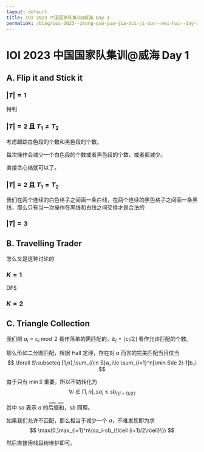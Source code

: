 ```yaml
---
layout: default
title: IOI 2023 中国国家队集训@威海 Day 1
permalink: /blog/ioi-2023--zhong-guo-guo-jia-dui-ji-xun--wei-hai--day-1/
---
```


# IOI 2023 中国国家队集训@威海 Day 1

## A. Flip it and Stick it

### $|T|=1$

特判

### $|T|=2$ 且 $T_1\ne T_2$

考虑跟踪白色段的个数和黑色段的个数。

每次操作会减少一个白色段的个数或者黑色段的个数，或者都减少。

直接贪心搞就可以了。

### $|T|=2$ 且 $T_1= T_2$

我们在两个连续的白色格子之间画一条白线，在两个连续的黑色格子之间画一条黑线，那么只有当一次操作在黑线和白线之间交换才是合法的

### $|T|=3$

## B. Travelling Trader

怎么又是这种讨论的

### $K=1$

DFS

### $K=2$

## C. Triangle Collection

我们把 $a_i=c_i\bmod 2$ 看作落单的需匹配的，$b_i=\lfloor c_i/2\rfloor$ 看作允许匹配的个数。

那么形如二分图匹配，根据 Hall 定理，存在对 $a$ 而言的完美匹配当且仅当
$$
\forall S\subseteq [1,n],\sum_{i\in S}a_i\le \sum_{i=1}^n[\min S\le 2i-1]b_i
$$

由于只有 $\min S$ 重要，所以不妨转化为
$$
\forall i\in[1,n],sa_i\le sb_{\lceil (i+1)/2\rceil}
$$

其中 $sa$ 表示 $a$ 的<ruby>后缀和<rt>suffix sum</rt></ruby>，$sb$ 同理。

如果我们允许不匹配，那么相当于减少一个 $a$，不难发现即为求
$$
\max(0,\max_{i=1}^n\{sa_i-sb_{\lceil (i+1)/2\rceil}\})
$$

然后直接用线段树维护即可。
